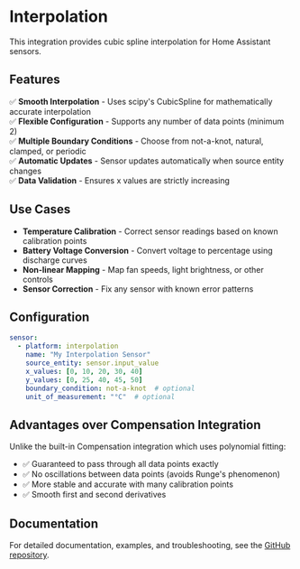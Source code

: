 # Interpolation

This integration provides cubic spline interpolation for Home Assistant sensors.

## Features

✅ **Smooth Interpolation** - Uses scipy's CubicSpline for mathematically accurate interpolation  
✅ **Flexible Configuration** - Supports any number of data points (minimum 2)  
✅ **Multiple Boundary Conditions** - Choose from not-a-knot, natural, clamped, or periodic  
✅ **Automatic Updates** - Sensor updates automatically when source entity changes  
✅ **Data Validation** - Ensures x values are strictly increasing  

## Use Cases

- **Temperature Calibration** - Correct sensor readings based on known calibration points
- **Battery Voltage Conversion** - Convert voltage to percentage using discharge curves
- **Non-linear Mapping** - Map fan speeds, light brightness, or other controls
- **Sensor Correction** - Fix any sensor with known error patterns

## Configuration

```yaml
sensor:
  - platform: interpolation
    name: "My Interpolation Sensor"
    source_entity: sensor.input_value
    x_values: [0, 10, 20, 30, 40]
    y_values: [0, 25, 40, 45, 50]
    boundary_condition: not-a-knot  # optional
    unit_of_measurement: "°C"  # optional
```

## Advantages over Compensation Integration

Unlike the built-in Compensation integration which uses polynomial fitting:
- ✅ Guaranteed to pass through all data points exactly
- ✅ No oscillations between data points (avoids Runge's phenomenon)
- ✅ More stable and accurate with many calibration points
- ✅ Smooth first and second derivatives

## Documentation

For detailed documentation, examples, and troubleshooting, see the [GitHub repository](https://github.com/JoshuaLampert/homeassistant-interpolation).

